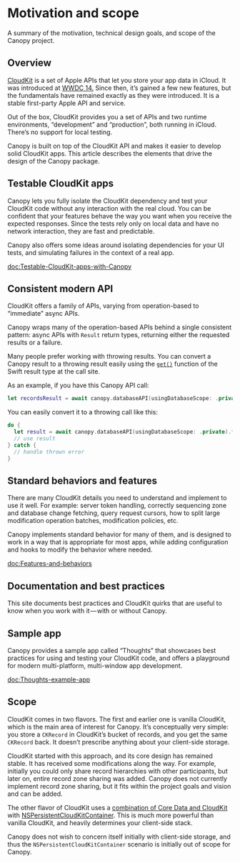 # Motivation and scope

A summary of the motivation, technical design goals, and scope of the Canopy project.

## Overview

[CloudKit](https://developer.apple.com/icloud/cloudkit/) is a set of Apple APIs that let you store your app data in iCloud. It was introduced at [WWDC 14.](https://www.wwdcnotes.com/notes/wwdc14/208/) Since then, it’s gained a few new features, but the fundamentals have remained exactly as they were introduced. It is a stable first-party Apple API and service.

Out of the box, CloudKit provides you a set of APIs and two runtime environments, “development” and “production”, both running in iCloud. There’s no support for local testing.

Canopy is built on top of the CloudKit API and makes it easier to develop solid CloudKit apps. This article describes the elements that drive the design of the Canopy package.

## Testable CloudKit apps

Canopy lets you fully isolate the CloudKit dependency and test your CloudKit code without any interaction with the real cloud. You can be confident that your features behave the way you want when you receive the expected responses. Since the tests rely only on local data and have no network interaction, they are fast and predictable.

Canopy also offers some ideas around isolating dependencies for your UI tests, and simulating failures in the context of a real app.

<doc:Testable-CloudKit-apps-with-Canopy>

## Consistent modern API

CloudKit offers a family of APIs, varying from operation-based to “immediate” async APIs.

Canopy wraps many of the operation-based APIs behind a single consistent pattern: async APIs with `Result` return types, returning either the requested results or a failure.

Many people prefer working with throwing results. You can convert a Canopy result to a throwing result easily using the [`get()`](https://developer.apple.com/documentation/swift/result/get()) function of the Swift result type at the call site.

As an example, if you have this Canopy API call:

```swift
let recordsResult = await canopy.databaseAPI(usingDatabaseScope: .private).fetchRecords(…)
```

You can easily convert it to a throwing call like this:

```swift
do {
  let result = await canopy.databaseAPI(usingDatabaseScope: .private).fetchRecords(…).get()
  // use result
} catch {
  // handle thrown error
}
```

## Standard behaviors and features

There are many CloudKit details you need to understand and implement to use it well. For example: server token handling, correctly sequencing zone and database change fetching, query request cursors, how to split large modification operation batches, modification policies, etc.

Canopy implements standard behavior for many of them, and is designed to work in a way that is appropriate for most apps, while adding configuration and hooks to modify the behavior where needed.

<doc:Features-and-behaviors>

## Documentation and best practices

This site documents best practices and CloudKit quirks that are useful to know when you work with it — with or without Canopy.

## Sample app

Canopy provides a sample app called “Thoughts” that showcases best practices for using and testing your CloudKit code, and offers a playground for modern multi-platform, multi-window app development.

<doc:Thoughts-example-app>

## Scope

CloudKit comes in two flavors. The first and earlier one is vanilla CloudKit, which is the main area of interest for Canopy. It’s conceptually very simple: you store a `CKRecord` in CloudKit’s bucket of records, and you get the same `CKRecord` back. It doesn’t prescribe anything about your client-side storage.

CloudKit started with this approach, and its core design has remained stable. It has received some modifications along the way. For example, initially you could only share record hierarchies with other participants, but later on, entire record zone sharing was added. Canopy does not currently implement record zone sharing, but it fits within the project goals and vision and can be added.

The other flavor of CloudKit uses a [combination of Core Data and CloudKit](https://developer.apple.com/documentation/coredata/mirroring_a_core_data_store_with_cloudkit/setting_up_core_data_with_cloudkit) with [NSPersistentCloudKitContainer](https://developer.apple.com/documentation/coredata/nspersistentcloudkitcontainer). This is much more powerful than vanilla CloudKit, and heavily determines your client-side stack.

Canopy does not wish to concern itself initially with client-side storage, and thus the `NSPersistentCloudKitContainer` scenario is initially out of scope for Canopy.
